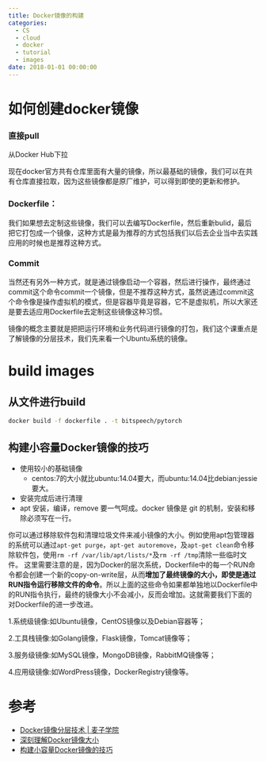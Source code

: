 ```yaml
---
title: Docker镜像的构建
categories:
  - CS
  - cloud
  - docker
  - tutorial
  - images
date: 2018-01-01 00:00:00
---
```



# 如何创建docker镜像

### 直接pull

从Docker Hub下拉

现在docker官方共有仓库里面有大量的镜像，所以最基础的镜像，我们可以在共有仓库直接拉取，因为这些镜像都是原厂维护，可以得到即使的更新和修护。


### Dockerfile：

我们如果想去定制这些镜像，我们可以去编写Dockerfile，然后重新bulid，最后把它打包成一个镜像，这种方式是最为推荐的方式包括我们以后去企业当中去实践应用的时候也是推荐这种方式。

### Commit

当然还有另外一种方式，就是通过镜像启动一个容器，然后进行操作，最终通过commit这个命令commit一个镜像，但是不推荐这种方式，虽然说通过commit这个命令像是操作虚拟机的模式，但是容器毕竟是容器，它不是虚拟机，所以大家还是要去适应用Dockerfile去定制这些镜像这种习惯。

镜像的概念主要就是把把运行环境和业务代码进行镜像的打包，我们这个课重点是了解镜像的分层技术，我们先来看一个Ubuntu系统的镜像。


# build images

## 从文件进行build


```sh
docker build -f dockerfile . -t bitspeech/pytorch
```



## 构建小容量Docker镜像的技巧

- 使用较小的基础镜像
  - centos:7的大小就比ubuntu:14.04要大，而ubuntu:14.04比debian:jessie要大。
- 安装完成后进行清理
- apt 安装，编译，remove 要一气呵成。docker 镜像是 git 的机制，安装和移除必须写在一行。

你可以通过移除软件包和清理垃圾文件来减小镜像的大小。例如使用apt包管理器的系统可以通过`apt-get purge`，`apt-get autoremove`，及`apt-get clean`命令移除软件包，使用`rm -rf /var/lib/apt/lists/*`及`rm -rf /tmp`清除一些临时文件。
这里需要注意的是，因为Docker的层次系统，Dockerfile中的每一个RUN命令都会创建一个新的copy-on-write层，从而**增加了最终镜像的大小，即使是通过RUN指令运行移除文件的命令**。所以上面的这些命令如果都单独地以Dockerfile中的RUN指令执行，最终的镜像大小不会减小，反而会增加。这就需要我们下面的对Dockerfile的进一步改进。






1.系统级镜像:如Ubuntu镜像，CentOS镜像以及Debian容器等；

2.工具栈镜像:如Golang镜像，Flask镜像，Tomcat镜像等；

3.服务级镜像:如MySQL镜像，MongoDB镜像，RabbitMQ镜像等；

4.应用级镜像:如WordPress镜像，DockerRegistry镜像等。









# 参考

- [Docker镜像分层技术 | 麦子学院](http://www.maiziedu.com/wiki/cloud/dockerimage/)
- [深刻理解Docker镜像大小](https://blog.csdn.net/shlazww/article/details/47375009)
- [构建小容量Docker镜像的技巧](https://andyyoung01.github.io/2016/08/26/%E6%9E%84%E5%BB%BA%E5%B0%8F%E5%AE%B9%E9%87%8FDocker%E9%95%9C%E5%83%8F%E7%9A%84%E6%8A%80%E5%B7%A7/)
